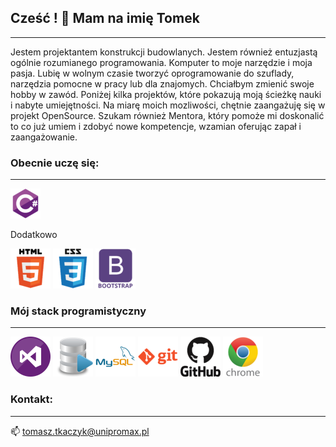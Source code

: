 ## Cześć ! 👋 Mam na imię Tomek
---

Jestem projektantem konstrukcji budowlanych. Jestem również entuzjastą ogólnie rozumianego programowania. Komputer to moje narzędzie i moja pasja.
Lubię w wolnym czasie tworzyć oprogramowanie do szuflady, narzędzia pomocne w pracy lub dla znajomych. Chciałbym zmienić swoje hobby w zawód.
Poniżej kilka projektów, które pokazują moją ścieżkę nauki i nabyte umiejętności. Na miarę moich mozliwości, chętnie zaangażuję się w projekt OpenSource.
Szukam również Mentora, który pomoże mi doskonalić to co już umiem i zdobyć nowe kompetencje,  wzamian oferując zapał i zaangażowanie.

### Obecnie uczę się:
---
![](resource/csharp_original_logo_icon_146578.png)

Dodatkowo

![](resource/html_original_wordmark_logo_icon_146478.png)
![](resource/css_original_wordmark_logo_icon_146576.png)
![](resource/bootstrap_plain_wordmark_logo_icon_146620.png)


### Mój stack programistyczny
---
![](resource/Visual_Studio_icon-icons.com_56597.png)
![](resource/sql_racer_gamedatabase_sql_1526.png)
![](resource/mysql_original_wordmark_logo_icon_146417.png)
![](resource/git_plain_wordmark_logo_icon_146508.png)
![](resource/github_original_wordmark_logo_icon_146506.png)
![](resource/chrome_original_wordmark_logo_icon_146601.png)

### Kontakt:
---
📫 tomasz.tkaczyk@unipromax.pl

